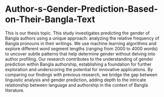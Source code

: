 # Author-s-Gender-Prediction-Based-on-Their-Bangla-Text
This is our thesis topic. This study investigates predicting the gender of Bangla authors using a unique approach: analyzing the relative frequency of Bangla pronouns in their writings. We use machine learning algorithms and explore different word segment lengths (ranging from 2000 to 4000 words) to uncover subtle patterns that help determine gender without delving into author profiling. Our research contributes to the understanding of gender prediction within Bangla authorship, establishing a foundation for further exploration and underscoring the potential for innovative applications. By comparing our findings with previous research, we bridge the gap between linguistic analysis and gender prediction, adding depth to the intricate relationship between language and authorship in the context of Bangla literature.
